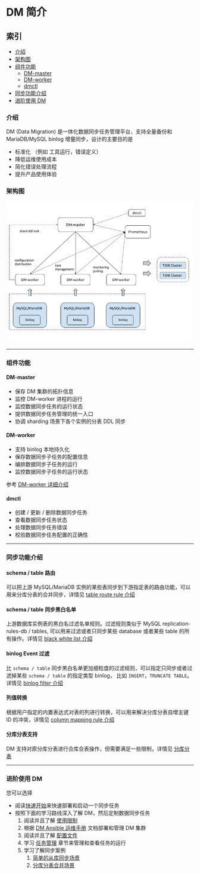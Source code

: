 DM 简介
===

## 索引
- [介绍](#介绍)
- [架构图](#架构图)
- [组件功能](#组件功能)
  - [DM-master](#DM-master)
  - [DM-worker](#DM-worker)
  - [dmctl](#dmctl)
- [同步功能介绍](#同步功能介绍)
- [进阶使用 DM](#进阶使用-DM)

### 介绍

DM (Data Migration) 是一体化数据同步任务管理平台，支持全量备份和 MariaDB/MySQL binlog 增量同步，设计的主要目的是
   - 标准化 （例如 工具运行，错误定义）
   - 降低运维使用成本
   - 简化错误处理流程
   - 提升产品使用体验


### 架构图

   ![DM structure](./media/architecture.png)

***

### 组件功能

#### DM-master

- 保存 DM 集群的拓扑信息
- 监控 DM-worker 进程的运行
- 监控数据同步任务的运行状态
- 提供数据同步任务管理的统一入口
- 协调 sharding 场景下各个实例的分表 DDL 同步

#### DM-worker

- 支持 binlog 本地持久化
- 保存数据同步子任务的配置信息
- 编排数据同步子任务的运行
- 监控数据同步子任务的运行状态

参考 [DM-worker 详细介绍](./dm-worker-unit.md)

#### dmctl

- 创建 / 更新 / 删除数据同步任务
- 查看数据同步任务状态
- 处理数据同步任务错误
- 校验数据同步任务配置的正确性

***

### 同步功能介绍

#### schema / table 路由

可以把上游 MySQL/MariaDB 实例的某些表同步到下游指定表的路由功能，可以用来分库分表的合并同步，详情见 [table route rule 介绍](./features/table-route.md)


#### schema / table 同步黑白名单

上游数据库实例表的黑白名过滤名单规则。过滤规则类似于 MySQL replication-rules-db / tables, 可以用来过滤或者只同步某些 database 或者某些 table 的所有操作。详情见 [black white list 介绍](./features/black-white-list.md)

#### binlog Event 过滤

比 `schema / table` 同步黑白名单更加细粒度的过滤规则，可以指定只同步或者过滤掉某些 `schema / table` 的指定类型 binlog， 比如 `INSERT`，`TRUNCATE TABLE`。详情见 [binlog filter 介绍](./features/binlog-filter.md)

#### 列值转换

根据用户指定的内置表达式对表的列进行转换，可以用来解决分库分表自增主键 ID 的冲突，详情见 [column mapping rule 介绍](./features/column-mapping.md)

#### 分库分表支持

DM 支持对原分库分表进行合库合表操作，但需要满足一些限制，详情见 [分库分表](./shard-table)

***

### 进阶使用 DM
您可以选择

- 阅读[快速开始](./get-started.md)来快速部署和启动一个同步任务
- 按照下面的学习路线深入了解 DM，然后定制数据同步任务
  1. 阅读并且了解 [使用限制](./restrictions.md)
  2. 根据 [DM Ansible 运维手册](./maintenance/dm-ansible.md) 文档部署和管理 DM 集群
  3. 阅读并且了解 [配置文件](./configuration/configuration.md)
  4. 学习 [任务管理](./task-handling) 章节来管理和查看任务的运行
  5. 学习了解同步案例
     1. [简单的从库同步场景](./use-cases/one-tidb-slave.md)
     2. [分库分表合并场景](./use-cases/shard-merge.md)
